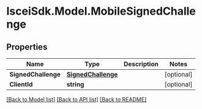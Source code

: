# IsceiSdk.Model.MobileSignedChallenge

## Properties

Name | Type | Description | Notes
------------ | ------------- | ------------- | -------------
**SignedChallenge** | [**SignedChallenge**](SignedChallenge.md) |  | [optional] 
**ClientId** | **string** |  | [optional] 

[[Back to Model list]](../README.md#documentation-for-models) [[Back to API list]](../README.md#documentation-for-api-endpoints) [[Back to README]](../README.md)

